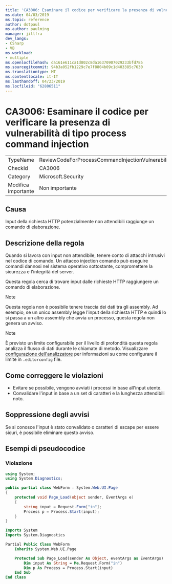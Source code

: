 ```yaml
---
title: 'CA3006: Esaminare il codice per verificare la presenza di vulnerabilità di tipo process command injection'
ms.date: 04/03/2019
ms.topic: reference
author: dotpaul
ms.author: paulming
manager: jillfra
dev_langs:
- CSharp
- VB
ms.workload:
- multiple
ms.openlocfilehash: da161e611ca1d802c8da16370907029233bfd785
ms.sourcegitcommit: 94b3a052fb1229c7e7f8804b09c1d403385c7630
ms.translationtype: MT
ms.contentlocale: it-IT
ms.lasthandoff: 04/23/2019
ms.locfileid: "62806511"
---
```

# <a name="ca3006-review-code-for-process-command-injection-vulnerabilities"></a>CA3006: Esaminare il codice per verificare la presenza di vulnerabilità di tipo process command injection

|||
|-|-|
|TypeName|ReviewCodeForProcessCommandInjectionVulnerabilities|
|CheckId|CA3006|
|Category|Microsoft.Security|
|Modifica importante|Non importante|

## <a name="cause"></a>Causa

Input della richiesta HTTP potenzialmente non attendibili raggiunge un comando di elaborazione.

## <a name="rule-description"></a>Descrizione della regola

Quando si lavora con input non attendibile, tenere conto di attacchi intrusivi nel codice di comando. Un attacco injection comando può eseguire comandi dannosi nel sistema operativo sottostante, compromettere la sicurezza e l'integrità del server.

Questa regola cerca di trovare input dalle richieste HTTP raggiungere un comando di elaborazione.

> [!NOTE]
> Questa regola non è possibile tenere traccia dei dati tra gli assembly. Ad esempio, se un unico assembly legge l'input della richiesta HTTP e quindi lo si passa a un altro assembly che avvia un processo, questa regola non genera un avviso.

> [!NOTE]
> È previsto un limite configurabile per il livello di profondità questa regola analizza il flusso di dati durante le chiamate di metodo. Visualizzare [configurazione dell'analizzatore](https://github.com/dotnet/roslyn-analyzers/blob/master/docs/Analyzer%20Configuration.md#dataflow-analysis) per informazioni su come configurare il limite in `.editorconfig` file.

## <a name="how-to-fix-violations"></a>Come correggere le violazioni

- Evitare se possibile, vengono avviati i processi in base all'input utente.
- Convalidare l'input in base a un set di caratteri e la lunghezza attendibili noto.

## <a name="when-to-suppress-warnings"></a>Soppressione degli avvisi

Se si conosce l'input è stato convalidato o caratteri di escape per essere sicuri, è possibile eliminare questo avviso.

## <a name="pseudo-code-examples"></a>Esempi di pseudocodice

### <a name="violation"></a>Violazione

```csharp
using System;
using System.Diagnostics;

public partial class WebForm : System.Web.UI.Page
{
    protected void Page_Load(object sender, EventArgs e)
    {
        string input = Request.Form["in"];
        Process p = Process.Start(input);
    }
}
```

```vb
Imports System
Imports System.Diagnostics

Partial Public Class WebForm
    Inherits System.Web.UI.Page

    Protected Sub Page_Load(sender As Object, eventArgs as EventArgs)
        Dim input As String = Me.Request.Form("in")
        Dim p As Process = Process.Start(input)
    End Sub
End Class
```
